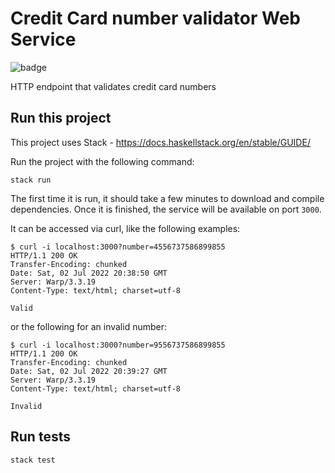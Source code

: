 # Credit Card number validator Web Service

![badge](https://github.com/caike/cc-validator/actions/workflows/haskell.yml/badge.svg)

HTTP endpoint that validates credit card numbers

## Run this project

This project uses Stack - https://docs.haskellstack.org/en/stable/GUIDE/

Run the project with the following command:

`stack run`

The first time it is run, it should take a few minutes to download and compile dependencies. Once it is finished, the service will be available on port `3000`.  

It can be accessed via curl, like the following examples:

```
$ curl -i localhost:3000?number=4556737586899855
HTTP/1.1 200 OK
Transfer-Encoding: chunked
Date: Sat, 02 Jul 2022 20:38:50 GMT
Server: Warp/3.3.19
Content-Type: text/html; charset=utf-8

Valid
```

or the following for an invalid number:

```
$ curl -i localhost:3000?number=9556737586899855
HTTP/1.1 200 OK
Transfer-Encoding: chunked
Date: Sat, 02 Jul 2022 20:39:27 GMT
Server: Warp/3.3.19
Content-Type: text/html; charset=utf-8

Invalid
```


## Run tests

`stack test`

